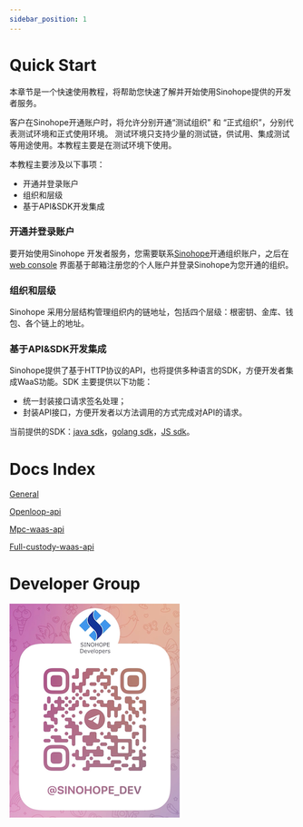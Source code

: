 ```yaml
---
sidebar_position: 1
---
```


# Quick Start

本章节是一个快速使用教程，将帮助您快速了解并开始使用Sinohope提供的开发者服务。

客户在Sinohope开通账户时，将允许分别开通“测试组织” 和 “正式组织”，分别代表测试环境和正式使用环境。
测试环境只支持少量的测试链，供试用、集成测试等用途使用。本教程主要是在测试环境下使用。

本教程主要涉及以下事项：
- 开通并登录账户
- 组织和层级
- 基于API&SDK开发集成


### 开通并登录账户

要开始使用Sinohope 开发者服务，您需要联系[Sinohope](https://www.sinohope.com/)开通组织账户，之后在 [web console](https://console.sinohope.com/user/login) 界面基于邮箱注册您的个人账户并登录Sinohope为您开通的组织。

### 组织和层级

Sinohope 采用分层结构管理组织内的链地址，包括四个层级：根密钥、金库、钱包、各个链上的地址。

### 基于API&SDK开发集成

Sinohope提供了基于HTTP协议的API，也将提供多种语言的SDK，方便开发者集成WaaS功能。SDK 主要提供以下功能：

- 统一封装接口请求签名处理；
- 封装API接口，方便开发者以方法调用的方式完成对API的请求。

当前提供的SDK：[java sdk](https://github.com/sinohope/sinohope-java-api)，[golang sdk](https://github.com/sinohope/golang-sdk)，[JS sdk](https://github.com/sinohope/js-sdk)。

# Docs Index
[General](/docs/develop/get-started/general)

[Openloop-api](/docs/category/openloop-api)

[Mpc-waas-api](/docs/category/mpc-waas-api)

[Full-custody-waas-api](/docs/category/full-custody-waas-api)

# Developer Group
![tg](./img/telegram-developer.png)